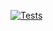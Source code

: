 [![Tests](https://github.com/mpluiz/projectfy/actions/workflows/test.yml/badge.svg)](https://github.com/mpluiz/projectfy/actions/workflows/test.yml)
